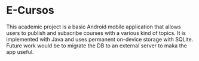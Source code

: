 # E-Cursos
This academic project is a basic Android mobile application that allows users to publish and subscribe courses with a various kind of topics. It is implemented with Java and uses permanent on-device storage with SQLite. Future work would be to migrate the DB to an external server to maka the app useful.
